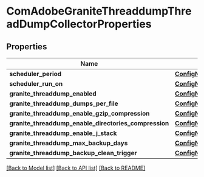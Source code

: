 # ComAdobeGraniteThreaddumpThreadDumpCollectorProperties

## Properties
Name | Type | Description | Notes
------------ | ------------- | ------------- | -------------
**scheduler_period** | [**ConfigNodePropertyInteger**](ConfigNodePropertyInteger.md) |  | [optional] 
**scheduler_run_on** | [**ConfigNodePropertyDropDown**](ConfigNodePropertyDropDown.md) |  | [optional] 
**granite_threaddump_enabled** | [**ConfigNodePropertyBoolean**](ConfigNodePropertyBoolean.md) |  | [optional] 
**granite_threaddump_dumps_per_file** | [**ConfigNodePropertyInteger**](ConfigNodePropertyInteger.md) |  | [optional] 
**granite_threaddump_enable_gzip_compression** | [**ConfigNodePropertyBoolean**](ConfigNodePropertyBoolean.md) |  | [optional] 
**granite_threaddump_enable_directories_compression** | [**ConfigNodePropertyBoolean**](ConfigNodePropertyBoolean.md) |  | [optional] 
**granite_threaddump_enable_j_stack** | [**ConfigNodePropertyBoolean**](ConfigNodePropertyBoolean.md) |  | [optional] 
**granite_threaddump_max_backup_days** | [**ConfigNodePropertyInteger**](ConfigNodePropertyInteger.md) |  | [optional] 
**granite_threaddump_backup_clean_trigger** | [**ConfigNodePropertyString**](ConfigNodePropertyString.md) |  | [optional] 

[[Back to Model list]](../README.md#documentation-for-models) [[Back to API list]](../README.md#documentation-for-api-endpoints) [[Back to README]](../README.md)


